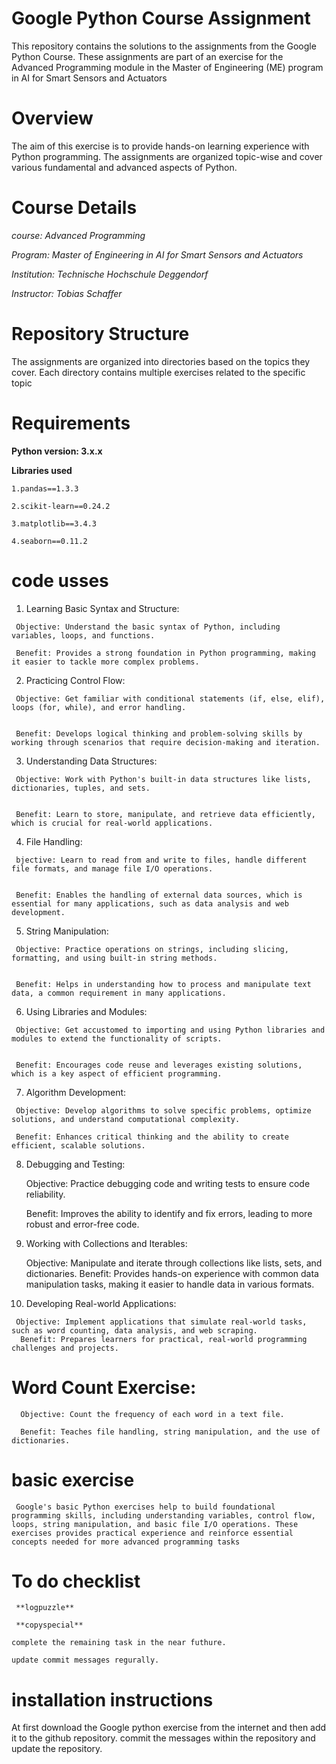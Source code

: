# Google Python Course Assignment 
 This repository contains the solutions to the assignments from the Google Python Course. These assignments are part of an exercise for the Advanced Programming module in the Master of Engineering (ME) program in AI for Smart Sensors and Actuators

 # Overview
The aim of this exercise is to provide hands-on learning experience with Python programming. The assignments are organized topic-wise and cover various fundamental and advanced aspects of Python.

# Course Details

 *course: Advanced Programming*

 *Program: Master of Engineering in AI for Smart Sensors and Actuators*

 *Institution: Technische Hochschule Deggendorf*

 *Instructor: Tobias Schaffer*

 # Repository Structure

 The assignments are organized into directories based on the topics they cover. Each directory contains multiple exercises related to the specific topic


# Requirements
 **Python version: 3.x.x**
  
**Libraries used**
    
    1.pandas==1.3.3

    2.scikit-learn==0.24.2

    3.matplotlib==3.4.3

    4.seaborn==0.11.2

# code usses
 
   1. Learning Basic Syntax and Structure:

     Objective: Understand the basic syntax of Python, including   variables, loops, and functions.

     Benefit: Provides a strong foundation in Python programming, making it easier to tackle more complex problems.


   2. Practicing Control Flow:
 
     Objective: Get familiar with conditional statements (if, else, elif), loops (for, while), and error handling.


     Benefit: Develops logical thinking and problem-solving skills by working through scenarios that require decision-making and iteration.


   3. Understanding Data Structures:

     Objective: Work with Python's built-in data structures like lists, dictionaries, tuples, and sets.


     Benefit: Learn to store, manipulate, and retrieve data efficiently, which is crucial for real-world applications.


   4. File Handling:

     bjective: Learn to read from and write to files, handle different file formats, and manage file I/O operations.

      
     Benefit: Enables the handling of external data sources, which is essential for many applications, such as data analysis and web development.


   5. String Manipulation:

     Objective: Practice operations on strings, including slicing, formatting, and using built-in string methods.


     Benefit: Helps in understanding how to process and manipulate text data, a common requirement in many applications.


   6. Using Libraries and Modules:


     Objective: Get accustomed to importing and using Python libraries and modules to extend the functionality of scripts.


     Benefit: Encourages code reuse and leverages existing solutions, which is a key aspect of efficient programming.


   7. Algorithm Development:

     Objective: Develop algorithms to solve specific problems, optimize solutions, and understand computational complexity.

     Benefit: Enhances critical thinking and the ability to create efficient, scalable solutions.


  8. Debugging and Testing:

     Objective: Practice debugging code and writing tests to ensure code reliability.


     Benefit: Improves the ability to identify and fix errors, leading to more robust and error-free code.


  9. Working with Collections and Iterables:
    
     Objective: Manipulate and iterate through collections like lists, sets, and dictionaries.
     Benefit: Provides hands-on experience with common data manipulation tasks, making it easier to handle data in various formats.


  10. Developing Real-world Applications:

     Objective: Implement applications that simulate real-world tasks, such as word counting, data analysis, and web scraping.
      Benefit: Prepares learners for practical, real-world programming challenges and projects.

 # Word Count Exercise:

      Objective: Count the frequency of each word in a text file.

      Benefit: Teaches file handling, string manipulation, and the use of dictionaries.

 # basic exercise

     Google's basic Python exercises help to build foundational programming skills, including understanding variables, control flow, loops, string manipulation, and basic file I/O operations. These exercises provides practical experience and reinforce essential concepts needed for more advanced programming tasks

 # To do checklist

     **logpuzzle**

     **copyspecial**

    complete the remaining task in the near futhure.

    update commit messages regurally.

# installation instructions
  
   At first download the Google python exercise from the internet and then add it to the github repository. commit the messages within the repository and update the repository.
